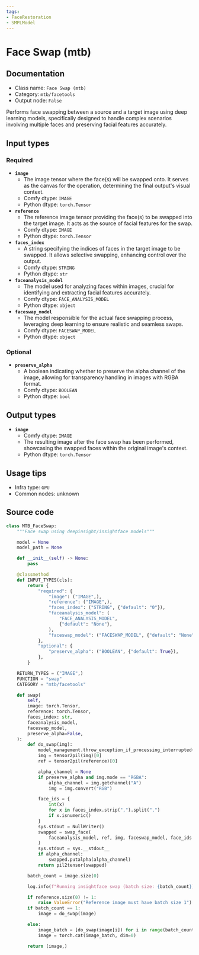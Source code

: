 ```yaml
---
tags:
- FaceRestoration
- SMPLModel
---
```


# Face Swap (mtb)
## Documentation
- Class name: `Face Swap (mtb)`
- Category: `mtb/facetools`
- Output node: `False`

Performs face swapping between a source and a target image using deep learning models, specifically designed to handle complex scenarios involving multiple faces and preserving facial features accurately.
## Input types
### Required
- **`image`**
    - The image tensor where the face(s) will be swapped onto. It serves as the canvas for the operation, determining the final output's visual context.
    - Comfy dtype: `IMAGE`
    - Python dtype: `torch.Tensor`
- **`reference`**
    - The reference image tensor providing the face(s) to be swapped into the target image. It acts as the source of facial features for the swap.
    - Comfy dtype: `IMAGE`
    - Python dtype: `torch.Tensor`
- **`faces_index`**
    - A string specifying the indices of faces in the target image to be swapped. It allows selective swapping, enhancing control over the output.
    - Comfy dtype: `STRING`
    - Python dtype: `str`
- **`faceanalysis_model`**
    - The model used for analyzing faces within images, crucial for identifying and extracting facial features accurately.
    - Comfy dtype: `FACE_ANALYSIS_MODEL`
    - Python dtype: `object`
- **`faceswap_model`**
    - The model responsible for the actual face swapping process, leveraging deep learning to ensure realistic and seamless swaps.
    - Comfy dtype: `FACESWAP_MODEL`
    - Python dtype: `object`
### Optional
- **`preserve_alpha`**
    - A boolean indicating whether to preserve the alpha channel of the image, allowing for transparency handling in images with RGBA format.
    - Comfy dtype: `BOOLEAN`
    - Python dtype: `bool`
## Output types
- **`image`**
    - Comfy dtype: `IMAGE`
    - The resulting image after the face swap has been performed, showcasing the swapped faces within the original image's context.
    - Python dtype: `torch.Tensor`
## Usage tips
- Infra type: `GPU`
- Common nodes: unknown


## Source code
```python
class MTB_FaceSwap:
    """Face swap using deepinsight/insightface models"""

    model = None
    model_path = None

    def __init__(self) -> None:
        pass

    @classmethod
    def INPUT_TYPES(cls):
        return {
            "required": {
                "image": ("IMAGE",),
                "reference": ("IMAGE",),
                "faces_index": ("STRING", {"default": "0"}),
                "faceanalysis_model": (
                    "FACE_ANALYSIS_MODEL",
                    {"default": "None"},
                ),
                "faceswap_model": ("FACESWAP_MODEL", {"default": "None"}),
            },
            "optional": {
                "preserve_alpha": ("BOOLEAN", {"default": True}),
            },
        }

    RETURN_TYPES = ("IMAGE",)
    FUNCTION = "swap"
    CATEGORY = "mtb/facetools"

    def swap(
        self,
        image: torch.Tensor,
        reference: torch.Tensor,
        faces_index: str,
        faceanalysis_model,
        faceswap_model,
        preserve_alpha=False,
    ):
        def do_swap(img):
            model_management.throw_exception_if_processing_interrupted()
            img = tensor2pil(img)[0]
            ref = tensor2pil(reference)[0]

            alpha_channel = None
            if preserve_alpha and img.mode == "RGBA":
                alpha_channel = img.getchannel("A")
                img = img.convert("RGB")

            face_ids = {
                int(x)
                for x in faces_index.strip(",").split(",")
                if x.isnumeric()
            }
            sys.stdout = NullWriter()
            swapped = swap_face(
                faceanalysis_model, ref, img, faceswap_model, face_ids
            )
            sys.stdout = sys.__stdout__
            if alpha_channel:
                swapped.putalpha(alpha_channel)
            return pil2tensor(swapped)

        batch_count = image.size(0)

        log.info(f"Running insightface swap (batch size: {batch_count})")

        if reference.size(0) != 1:
            raise ValueError("Reference image must have batch size 1")
        if batch_count == 1:
            image = do_swap(image)

        else:
            image_batch = [do_swap(image[i]) for i in range(batch_count)]
            image = torch.cat(image_batch, dim=0)

        return (image,)

```
